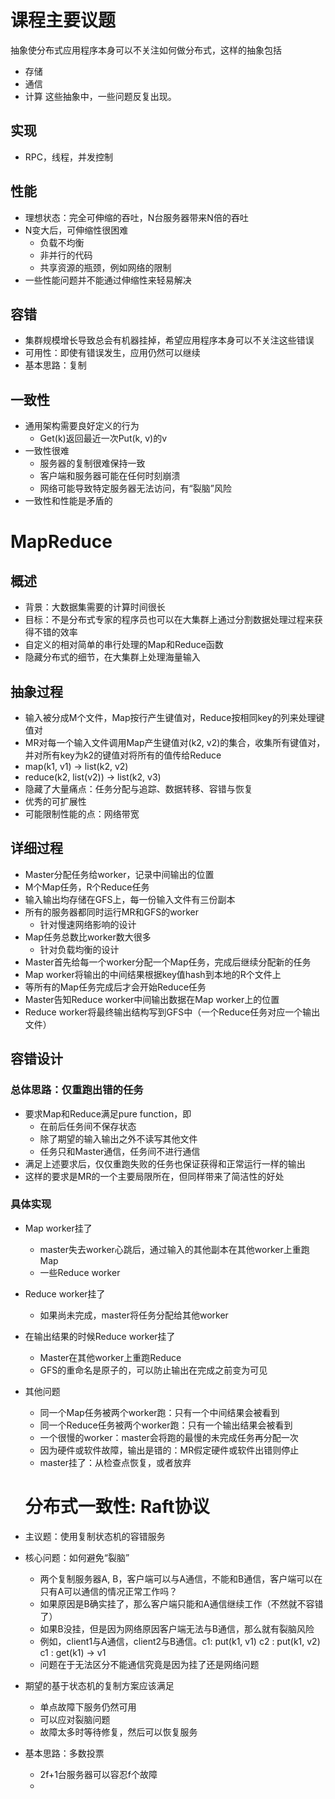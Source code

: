 # 课程主要议题

抽象使分布式应用程序本身可以不关注如何做分布式，这样的抽象包括
- 存储
- 通信
- 计算
这些抽象中，一些问题反复出现。

## 实现
- RPC，线程，并发控制

## 性能
- 理想状态：完全可伸缩的吞吐，N台服务器带来N倍的吞吐
- N变大后，可伸缩性很困难
  - 负载不均衡
  - 非并行的代码
  - 共享资源的瓶颈，例如网络的限制
- 一些性能问题并不能通过伸缩性来轻易解决

## 容错
- 集群规模增长导致总会有机器挂掉，希望应用程序本身可以不关注这些错误
- 可用性：即使有错误发生，应用仍然可以继续
- 基本思路：复制

## 一致性
- 通用架构需要良好定义的行为
  - Get(k)返回最近一次Put(k, v)的v
- 一致性很难
  - 服务器的复制很难保持一致
  - 客户端和服务器可能在任何时刻崩溃
  - 网络可能导致特定服务器无法访问，有“裂脑”风险
- 一致性和性能是矛盾的


# MapReduce
## 概述
- 背景：大数据集需要的计算时间很长
- 目标：不是分布式专家的程序员也可以在大集群上通过分割数据处理过程来获得不错的效率
- 自定义的相对简单的串行处理的Map和Reduce函数
- 隐藏分布式的细节，在大集群上处理海量输入

## 抽象过程
- 输入被分成M个文件，Map按行产生键值对，Reduce按相同key的列来处理键值对
- MR对每一个输入文件调用Map产生键值对(k2, v2)的集合，收集所有键值对，并对所有key为k2的键值对将所有的值传给Reduce
- map(k1, v1) -> list(k2, v2)
- reduce(k2, list(v2)) -> list(k2, v3)
- 隐藏了大量痛点：任务分配与追踪、数据转移、容错与恢复
- 优秀的可扩展性
- 可能限制性能的点：网络带宽

## 详细过程
- Master分配任务给worker，记录中间输出的位置
- M个Map任务，R个Reduce任务
- 输入输出均存储在GFS上，每一份输入文件有三份副本
- 所有的服务器都同时运行MR和GFS的worker
  - 针对慢速网络影响的设计
- Map任务总数比worker数大很多
  - 针对负载均衡的设计
- Master首先给每一个worker分配一个Map任务，完成后继续分配新的任务
- Map worker将输出的中间结果根据key值hash到本地的R个文件上
- 等所有的Map任务完成后才会开始Reduce任务
- Master告知Reduce worker中间输出数据在Map worker上的位置
- Reduce worker将最终输出结构写到GFS中（一个Reduce任务对应一个输出文件）

## 容错设计

### 总体思路：仅重跑出错的任务
- 要求Map和Reduce满足pure function，即
  - 在前后任务间不保存状态
  -  除了期望的输入输出之外不读写其他文件
  -  任务只和Master通信，任务间不进行通信
- 满足上述要求后，仅仅重跑失败的任务也保证获得和正常运行一样的输出
- 这样的要求是MR的一个主要局限所在，但同样带来了简洁性的好处

### 具体实现
- Map worker挂了
  - master失去worker心跳后，通过输入的其他副本在其他worker上重跑Map
  - 一些Reduce worker
- Reduce worker挂了
  - 如果尚未完成，master将任务分配给其他worker
- 在输出结果的时候Reduce worker挂了
  - Master在其他worker上重跑Reduce
  - GFS的重命名是原子的，可以防止输出在完成之前变为可见
- 其他问题
  - 同一个Map任务被两个worker跑：只有一个中间结果会被看到
  - 同一个Reduce任务被两个worker跑：只有一个输出结果会被看到
  - 一个很慢的worker：master会将跑的最慢的未完成任务再分配一次
  - 因为硬件或软件故障，输出是错的：MR假定硬件或软件出错则停止
  - master挂了：从检查点恢复，或者放弃
  
  # 分布式一致性: Raft协议
- 主议题：使用复制状态机的容错服务
- 核心问题：如何避免“裂脑”
  - 两个复制服务器A, B，客户端可以与A通信，不能和B通信，客户端可以在只有A可以通信的情况正常工作吗？
  - 如果原因是B确实挂了，那么客户端只能和A通信继续工作（不然就不容错了）
  - 如果B没挂，但是因为网络原因客户端无法与B通信，那么就有裂脑风险
  - 例如，client1与A通信，client2与B通信。c1: put(k1, v1) c2 : put(k1, v2) c1 : get(k1) -> v1
  - 问题在于无法区分不能通信究竟是因为挂了还是网络问题
- 期望的基于状态机的复制方案应该满足
  - 单点故障下服务仍然可用
  - 可以应对裂脑问题
  - 故障太多时等待修复，然后可以恢复服务
- 基本思路：多数投票
  - 2f+1台服务器可以容忍f个故障
  - 

